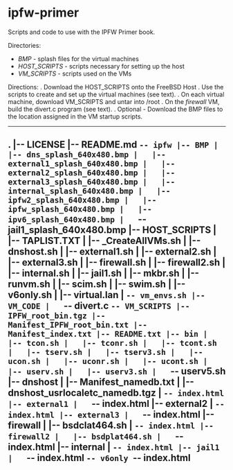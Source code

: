 # ipfw-primer
Scripts and code to use with the IPFW Primer book.

Directories:
* *BMP* - splash files for the virtual machines
* *HOST_SCRIPTS* - scripts necessary for setting up the host
* *VM_SCRIPTS* - scripts used on the VMs

Directions:
. Download the HOST_SCRIPTS onto the FreeBSD Host
. Use the scripts to create and set up the virtual machines (see text).
. On each virtual machine, download VM_SCRIPTS and untar into /root
. On the *firewall* VM, build the divert.c program (see text).
. Optional - Download the BMP files to the location assigned in the VM startup scripts.


----
.
|-- LICENSE
|-- README.md
`-- ipfw
    |-- BMP
    |   |-- dns_splash_640x480.bmp
    |   |-- external1_splash_640x480.bmp
    |   |-- external2_splash_640x480.bmp
    |   |-- external3_splash_640x480.bmp
    |   |-- internal_splash_640x480.bmp
    |   |-- ipfw2_splash_640x480.bmp
    |   |-- ipfw_splash_640x480.bmp
    |   |-- ipv6_splash_640x480.bmp
    |   `-- jail1_splash_640x480.bmp
    |-- HOST_SCRIPTS
    |   |-- TAPLIST.TXT
    |   |-- _CreateAllVMs.sh
    |   |-- dnshost.sh
    |   |-- external1.sh
    |   |-- external2.sh
    |   |-- external3.sh
    |   |-- firewall.sh
    |   |-- firewall2.sh
    |   |-- internal.sh
    |   |-- jail1.sh
    |   |-- mkbr.sh
    |   |-- runvm.sh
    |   |-- scim.sh
    |   |-- swim.sh
    |   |-- v6only.sh
    |   |-- virtual.lan
    |   `-- vm_envs.sh
    |-- VM_CODE
    |   `-- divert.c
    `-- VM_SCRIPTS
        |-- IPFW_root_bin.tgz
        |-- Manifest_IPFW_root_bin.txt
        |-- Manifest_index.txt
        |-- README.txt
        |-- bin
        |   |-- tcon.sh
        |   |-- tconr.sh
        |   |-- tcont.sh
        |   |-- tserv.sh
        |   |-- tserv3.sh
        |   |-- ucon.sh
        |   |-- uconr.sh
        |   |-- ucont.sh
        |   |-- userv.sh
        |   |-- userv3.sh
        |   `-- userv5.sh
        |-- dnshost
        |   |-- Manifest_namedb.txt
        |   |-- dnshost_usrlocaletc_namedb.tgz
        |   `-- index.html
        |-- external1
        |   `-- index.html
        |-- external2
        |   `-- index.html
        |-- external3
        |   `-- index.html
        |-- firewall
        |   |-- bsdclat464.sh
        |   `-- index.html
        |-- firewall2
        |   |-- bsdplat464.sh
        |   `-- index.html
        |-- internal
        |   `-- index.html
        |-- jail1
        |   `-- index.html
        `-- v6only
            `-- index.html
----

